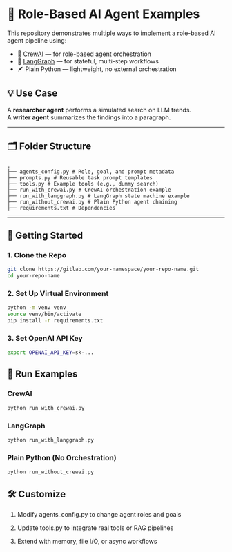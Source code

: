 # 🧠 Role-Based AI Agent Examples

This repository demonstrates multiple ways to implement a role-based AI agent pipeline using:

- 🧩 [CrewAI](https://github.com/joaomdmoura/crewAI) — for role-based agent orchestration
- 🔄 [LangGraph](https://github.com/langchain-ai/langgraph) — for stateful, multi-step workflows
- 🪶 Plain Python — lightweight, no external orchestration

## 💡 Use Case

A **researcher agent** performs a simulated search on LLM trends.  
A **writer agent** summarizes the findings into a paragraph.

---

## 🗂️ Folder Structure
```
.
├── agents_config.py # Role, goal, and prompt metadata
├── prompts.py # Reusable task prompt templates
├── tools.py # Example tools (e.g., dummy search)
├── run_with_crewai.py # CrewAI orchestration example
├── run_with_langgraph.py # LangGraph state machine example
├── run_without_crewai.py # Plain Python agent chaining
├── requirements.txt # Dependencies
```

---

## 🚀 Getting Started

### 1. Clone the Repo
```bash
git clone https://gitlab.com/your-namespace/your-repo-name.git
cd your-repo-name
```

### 2. Set Up Virtual Environment
```bash
python -m venv venv
source venv/bin/activate
pip install -r requirements.txt
```

### 3. Set OpenAI API Key
```bash
export OPENAI_API_KEY=sk-...
```

## 🧪 Run Examples
### CrewAI
```bash
python run_with_crewai.py
```

### LangGraph
```bash
python run_with_langgraph.py
```

### Plain Python (No Orchestration)
```bash
python run_without_crewai.py
```


## 🛠️ Customize
1. Modify agents_config.py to change agent roles and goals

2. Update tools.py to integrate real tools or RAG pipelines

3. Extend with memory, file I/O, or async workflows